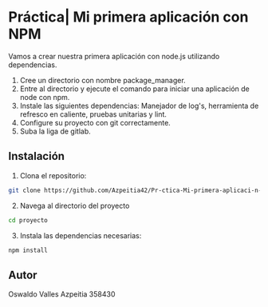 # Práctica| Mi primera aplicación con NPM

Vamos a crear nuestra primera aplicación con node.js utilizando dependencias.
1) Cree un directorio con nombre package_manager.
2) Entre al directorio y ejecute el comando para iniciar una aplicación de node con npm.
3) Instale las siguientes dependencias: Manejador de log's, herramienta de refresco en caliente, pruebas unitarias y lint.
4) Configure su proyecto con git correctamente.
5) Suba la liga de gitlab.

## Instalación

1. Clona el repositorio:
```bash
git clone https://github.com/Azpeitia42/Pr-ctica-Mi-primera-aplicaci-n-con-NPM
```
2. Navega al directorio del proyecto
```bash
cd proyecto
```
3. Instala las dependencias necesarias:
```bash
npm install
```
## Autor
Oswaldo Valles Azpeitia 358430

